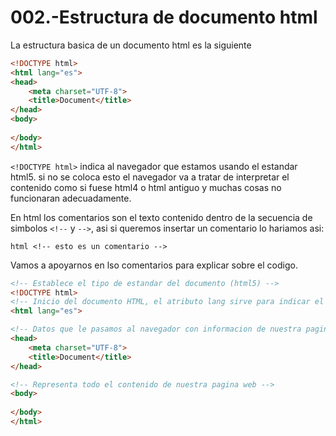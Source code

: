 002.-Estructura de documento html
===

La estructura basica de un documento html es la siguiente
```html
<!DOCTYPE html>
<html lang="es">
<head>
    <meta charset="UTF-8">
    <title>Document</title>
</head>
<body>
    
</body>
</html>
```

`<!DOCTYPE html>` indica al navegador que estamos usando el estandar html5. si
no se coloca esto el navegador va a tratar de interpretar el contenido como si
fuese html4 o html antiguo y muchas cosas no funcionaran adecuadamente.


En html los comentarios son el texto contenido dentro de la secuencia de
simbolos `<!--` y `-->`, asi si queremos insertar un comentario lo hariamos asi:

```html <!-- esto es un comentario --> ```


Vamos a apoyarnos en lso comentarios para explicar sobre el codigo.
```html
<!-- Establece el tipo de estandar del documento (html5) -->
<!DOCTYPE html>
<!-- Inicio del documento HTML, el atributo lang sirve para indicar el idioma (es) -->
<html lang="es">

<!-- Datos que le pasamos al navegador con informacion de nuestra pagina web -->
<head>
    <meta charset="UTF-8">
    <title>Document</title>
</head>

<!-- Representa todo el contenido de nuestra pagina web -->
<body>
    
</body>
</html>
```

